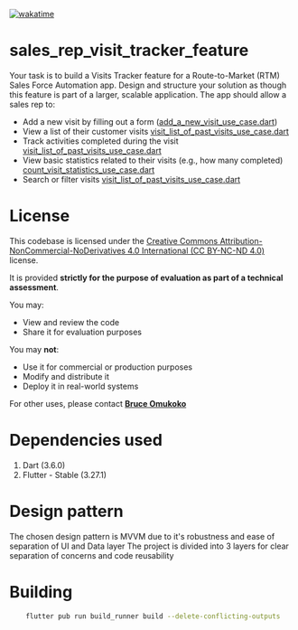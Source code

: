 [![wakatime](https://wakatime.com/badge/user/e508bec6-f1ed-42e9-a365-8c4e69c8dd19/project/cd2034a0-28f1-4885-858e-a6c53b6d69ca.svg)](https://wakatime.com/badge/user/e508bec6-f1ed-42e9-a365-8c4e69c8dd19/project/cd2034a0-28f1-4885-858e-a6c53b6d69ca)

# sales_rep_visit_tracker_feature

Your task is to build a Visits Tracker feature for a Route-to-Market (RTM) Sales Force
Automation app. Design and structure your solution as though this feature is part of a
larger, scalable application.
The app should allow a sales rep to:

* Add a new visit by filling out a form ([add_a_new_visit_use_case.dart](lib/domain/use_cases/add_a_new_visit_use_case.dart))
* View a list of their customer visits [visit_list_of_past_visits_use_case.dart](lib/domain/use_cases/visit_list_of_past_visits_use_case.dart)
* Track activities completed during the visit [visit_list_of_past_visits_use_case.dart](lib/domain/use_cases/visit_list_of_past_visits_use_case.dart)
* View basic statistics related to their visits (e.g., how many completed) [count_visit_statistics_use_case.dart](lib/domain/use_cases/count_visit_statistics_use_case.dart)
* Search or filter visits [visit_list_of_past_visits_use_case.dart](lib/domain/use_cases/visit_list_of_past_visits_use_case.dart)

# License

This codebase is licensed under
the [Creative Commons Attribution-NonCommercial-NoDerivatives 4.0 International (CC BY-NC-ND 4.0)](https://creativecommons.org/licenses/by-nc-nd/4.0/)
license.

It is provided **strictly for the purpose of evaluation as part of a technical assessment**.

You may:

- View and review the code
- Share it for evaluation purposes

You may **not**:

- Use it for commercial or production purposes
- Modify and distribute it
- Deploy it in real-world systems

For other uses, please contact [**Bruce Omukoko**](https://bruc3balo.github.io)

# Dependencies used

1. Dart (3.6.0)
2. Flutter - Stable (3.27.1)

# Design pattern

The chosen design pattern is MVVM due to it's robustness and ease of separation of UI and Data layer
The project is divided into 3 layers for clear separation of concerns and code reusability


# Building
```bash
    flutter pub run build_runner build --delete-conflicting-outputs
```